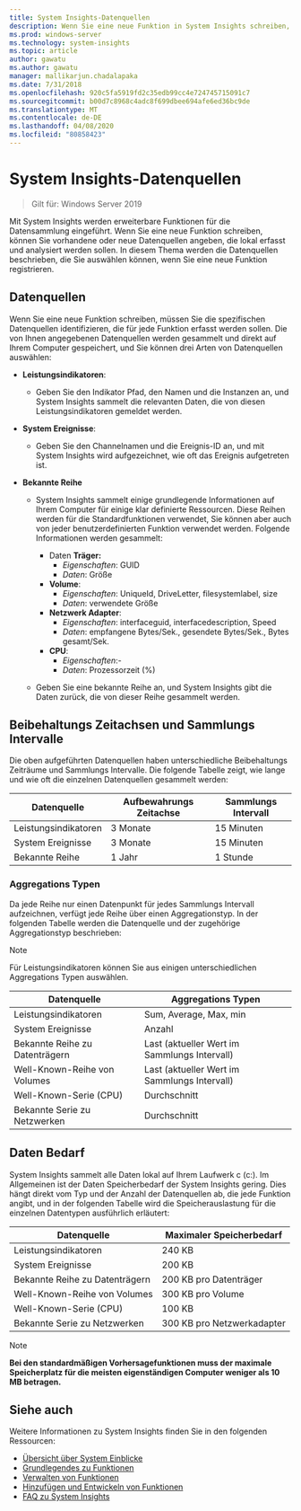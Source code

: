 ```yaml
---
title: System Insights-Datenquellen
description: Wenn Sie eine neue Funktion in System Insights schreiben, können Sie vorhandene oder neue Datenquellen angeben, die lokal erfasst und analysiert werden sollen. In diesem Thema werden die Datenquellen beschrieben, die Sie auswählen können, wenn Sie eine neue Funktion registrieren.
ms.prod: windows-server
ms.technology: system-insights
ms.topic: article
author: gawatu
ms.author: gawatu
manager: mallikarjun.chadalapaka
ms.date: 7/31/2018
ms.openlocfilehash: 920c5fa5919fd2c35edb99cc4e724745715091c7
ms.sourcegitcommit: b00d7c8968c4adc8f699dbee694afe6ed36bc9de
ms.translationtype: MT
ms.contentlocale: de-DE
ms.lasthandoff: 04/08/2020
ms.locfileid: "80858423"
---
```

# <a name="system-insights-data-sources"></a>System Insights-Datenquellen

>Gilt für: Windows Server 2019

Mit System Insights werden erweiterbare Funktionen für die Datensammlung eingeführt. Wenn Sie eine neue Funktion schreiben, können Sie vorhandene oder neue Datenquellen angeben, die lokal erfasst und analysiert werden sollen. In diesem Thema werden die Datenquellen beschrieben, die Sie auswählen können, wenn Sie eine neue Funktion registrieren.

## <a name="data-sources"></a>Datenquellen
Wenn Sie eine neue Funktion schreiben, müssen Sie die spezifischen Datenquellen identifizieren, die für jede Funktion erfasst werden sollen. Die von Ihnen angegebenen Datenquellen werden gesammelt und direkt auf Ihrem Computer gespeichert, und Sie können drei Arten von Datenquellen auswählen:

- **Leistungsindikatoren**: 
    - Geben Sie den Indikator Pfad, den Namen und die Instanzen an, und System Insights sammelt die relevanten Daten, die von diesen Leistungsindikatoren gemeldet werden. 

- **System Ereignisse**:
    - Geben Sie den Channelnamen und die Ereignis-ID an, und mit System Insights wird aufgezeichnet, wie oft das Ereignis aufgetreten ist.

- **Bekannte Reihe**
    - System Insights sammelt einige grundlegende Informationen auf Ihrem Computer für einige klar definierte Ressourcen. Diese Reihen werden für die Standardfunktionen verwendet, Sie können aber auch von jeder benutzerdefinierten Funktion verwendet werden. Folgende Informationen werden gesammelt:

        - Daten **Träger:** 
            - *Eigenschaften*: GUID
            - *Daten*: Größe
        - **Volume**:
            - *Eigenschaften*: UniqueId, DriveLetter, filesystemlabel, size
            - *Daten*: verwendete Größe
        - **Netzwerk Adapter**:
            - *Eigenschaften*: interfaceguid, interfacedescription, Speed
            - *Daten*: empfangene Bytes/Sek., gesendete Bytes/Sek., Bytes gesamt/Sek.
        - **CPU**: 
            - *Eigenschaften*:-
            - *Daten*: Prozessorzeit (%)

    - Geben Sie eine bekannte Reihe an, und System Insights gibt die Daten zurück, die von dieser Reihe gesammelt werden. 


## <a name="retention-timelines-and-collection-intervals"></a>Beibehaltungs Zeitachsen und Sammlungs Intervalle
Die oben aufgeführten Datenquellen haben unterschiedliche Beibehaltungs Zeiträume und Sammlungs Intervalle. Die folgende Tabelle zeigt, wie lange und wie oft die einzelnen Datenquellen gesammelt werden:

| Datenquelle | Aufbewahrungs Zeitachse | Sammlungs Intervall |
| --------------- | --------------- | ----------- |
| Leistungsindikatoren | 3 Monate | 15 Minuten |
| System Ereignisse | 3 Monate | 15 Minuten |
| Bekannte Reihe | 1 Jahr | 1 Stunde |


### <a name="aggregation-types"></a>Aggregations Typen
Da jede Reihe nur einen Datenpunkt für jedes Sammlungs Intervall aufzeichnen, verfügt jede Reihe über einen Aggregationstyp. In der folgenden Tabelle werden die Datenquelle und der zugehörige Aggregationstyp beschrieben:

>[!NOTE]
>Für Leistungsindikatoren können Sie aus einigen unterschiedlichen Aggregations Typen auswählen.

| Datenquelle | Aggregations Typen |
| --------------- | --------------- |
| Leistungsindikatoren | Sum, Average, Max, min |
| System Ereignisse | Anzahl |
| Bekannte Reihe zu Datenträgern | Last (aktueller Wert im Sammlungs Intervall) |
| Well-Known-Reihe von Volumes | Last (aktueller Wert im Sammlungs Intervall) |
| Well-Known-Serie (CPU) | Durchschnitt |
| Bekannte Serie zu Netzwerken | Durchschnitt |

## <a name="data-footprint"></a>Daten Bedarf

System Insights sammelt alle Daten lokal auf Ihrem Laufwerk c (c:). Im Allgemeinen ist der Daten Speicherbedarf der System Insights gering. Dies hängt direkt vom Typ und der Anzahl der Datenquellen ab, die jede Funktion angibt, und in der folgenden Tabelle wird die Speicherauslastung für die einzelnen Datentypen ausführlich erläutert:

| Datenquelle | Maximaler Speicherbedarf |
| --------------- | --------------- |
| Leistungsindikatoren | 240 KB |
| System Ereignisse | 200 KB |
| Bekannte Reihe zu Datenträgern | 200 KB pro Datenträger |
| Well-Known-Reihe von Volumes | 300 KB pro Volume |
| Well-Known-Serie (CPU) | 100 KB |
| Bekannte Serie zu Netzwerken | 300 KB pro Netzwerkadapter |

>[!NOTE]
>**Bei den standardmäßigen Vorhersagefunktionen muss der maximale Speicherplatz für die meisten eigenständigen Computer weniger als 10 MB betragen.** 

## <a name="see-also"></a>Siehe auch
Weitere Informationen zu System Insights finden Sie in den folgenden Ressourcen:

- [Übersicht über System Einblicke](overview.md)
- [Grundlegendes zu Funktionen](understanding-capabilities.md)
- [Verwalten von Funktionen](managing-capabilities.md)
- [Hinzufügen und Entwickeln von Funktionen](adding-and-developing-capabilities.md)
- [FAQ zu System Insights](faq.md)
